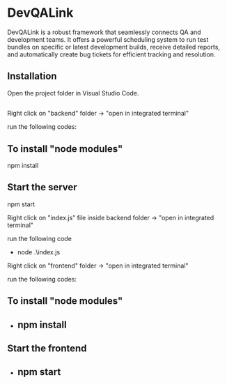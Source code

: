 # DevQALink

DevQALink is a robust framework that seamlessly connects QA and development teams. It offers a powerful scheduling system to run test bundles on specific or latest development builds, receive detailed reports, and automatically create bug tickets for efficient tracking and resolution.

## Installation

Open the project folder in Visual Studio Code.

## 
Right click on "backend" folder -> "open in integrated terminal"

run the following codes:

## To install "node modules"
 npm install

## Start the server
 npm start


Right click on "index.js" file inside backend folder -> "open in integrated terminal"

run the following code

 - node .\index.js



Right click on "frontend" folder -> "open in integrated terminal"

run the following codes:

## To install "node modules"

- ## npm install

## Start the frontend
- ## npm start

